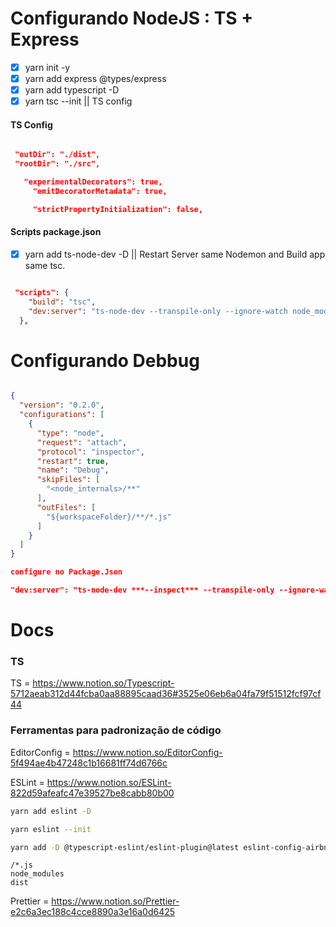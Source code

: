 

# Configurando NodeJS : TS + Express
- [x] yarn init -y
- [x] yarn add express @types/express
- [x] yarn add typescript -D
- [x] yarn tsc --init || TS config

#### TS Config
```tsconfig.json

 "outDir": "./dist",
 "rootDir": "./src",

   "experimentalDecorators": true,
     "emitDecoratorMetadata": true,

     "strictPropertyInitialization": false,

```


#### Scripts package.json

- [x] yarn add ts-node-dev -D || Restart Server same Nodemon and Build app same tsc.

```package.json

 "scripts": {
    "build": "tsc",
    "dev:server": "ts-node-dev --transpile-only --ignore-watch node_modules src/server.ts"
  },

```


# Configurando Debbug

```launch.json

{
  "version": "0.2.0",
  "configurations": [
    {
      "type": "node",
      "request": "attach",
      "protocol": "inspector",
      "restart": true,
      "name": "Debug",
      "skipFiles": [
        "<node_internals>/**"
      ],
      "outFiles": [
        "${workspaceFolder}/**/*.js"
      ]
    }
  ]
}

configure no Package.Json

"dev:server": "ts-node-dev ***--inspect*** --transpile-only --ignore-watch node_modules src/server.ts"

```



# Docs

### TS
TS = https://www.notion.so/Typescript-5712aeab312d44fcba0aa88895caad36#3525e06eb6a04fa79f51512fcf97cf44

###  Ferramentas para padronização de código

EditorConfig = https://www.notion.so/EditorConfig-5f494ae4b47248c1b16681ff74d6766c

ESLint = https://www.notion.so/ESLint-822d59afeafc47e39527be8cabb80b00


```bash
yarn add eslint -D

```

```bash
yarn eslint --init

```

```bash
yarn add -D @typescript-eslint/eslint-plugin@latest eslint-config-airbnb-base@latest eslint-plugin-import@^2.22.1 @typescript-eslint/parser@latest
```

```.eslintignore
/*.js
node_modules
dist
```


Prettier = https://www.notion.so/Prettier-e2c6a3ec188c4cce8890a3e16a0d6425
